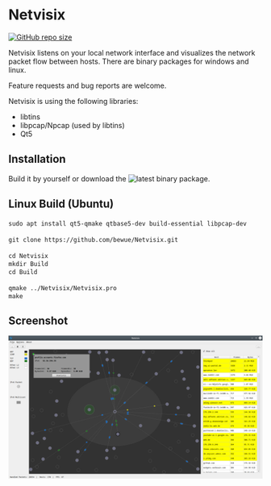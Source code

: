 # Netvisix
[![GitHub repo size](https://img.shields.io/github/repo-size/bewue/Netvisix)](https://github.com/bewue/Netvisix)

Netvisix listens on your local network interface and visualizes the network packet flow between hosts. There are binary packages for windows and linux.

Feature requests and bug reports are welcome.

Netvisix is using the following libraries:  
- libtins   
- libpcap/Npcap (used by libtins)
- Qt5

## Installation
Build it by yourself or download the ![latest](https://github.com/bewue/Netvisix/releases/latest) binary package.

## Linux Build (Ubuntu)
    sudo apt install qt5-qmake qtbase5-dev build-essential libpcap-dev

    git clone https://github.com/bewue/Netvisix.git

    cd Netvisix
    mkdir Build
    cd Build

    qmake ../Netvisix/Netvisix.pro
    make

## Screenshot
![](https://github.com/bewue/Misc/blob/main/Pictures/Netvisix-1.4.0.png)

